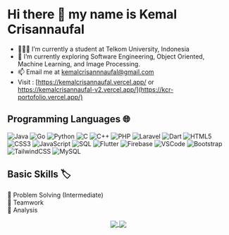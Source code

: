 # Hi there 👋 my name is Kemal Crisannaufal

- 👨🏽‍💻 I’m currently a student at Telkom University, Indonesia
- 🌱 I’m currently exploring Software Engineering, Object Oriented, Machine Learning, and Image Processing. 
- 📫 Email me at [kemalcrisannnaufal@gmail.com](mailto:kemalcrisannnaufal@gmail.com)
- Visit : [https://kemalcrisannaufal.vercel.app/ or https://kemalcrisannaufal-v2.vercel.app/](https://kcr-portofolio.vercel.app/)

## Programming Languages 🌐

![Java](https://img.shields.io/badge/Java-ED8B00?style=flat-square&logo=java&logoColor=white)
![Go](https://img.shields.io/badge/Go-00ADD8?style=flat-square&logo=go&logoColor=white)
![Python](https://img.shields.io/badge/Python-3776AB?style=flat-square&logo=python&logoColor=white)
![C](https://img.shields.io/badge/C-00599C?style=flat-square&logo=c&logoColor=white)
![C++](https://img.shields.io/badge/C++-00599C?style=flat-square&logo=cplusplus&logoColor=white)
![PHP](https://img.shields.io/badge/PHP-777BB4?style=flat-square&logo=php&logoColor=white)
![Laravel](https://img.shields.io/badge/Laravel-FF2D20?style=flat-square&logo=laravel&logoColor=white)
![Dart](https://img.shields.io/badge/Dart-0175C2?style=flat-square&logo=dart&logoColor=white)
![HTML5](https://img.shields.io/badge/HTML5-E34F26?style=flat-square&logo=html5&logoColor=white)
![CSS3](https://img.shields.io/badge/CSS3-1572B6?style=flat-square&logo=css3&logoColor=white)
![JavaScript](https://img.shields.io/badge/JavaScript-F7DF1E?style=flat-square&logo=javascript&logoColor=black)
![SQL](https://img.shields.io/badge/SQL-4479A1?style=flat-square&logo=sql&logoColor=white)
![Flutter](https://img.shields.io/badge/Flutter-02569B?style=flat-square&logo=flutter&logoColor=white)
![Firebase](https://img.shields.io/badge/Firebase-FFCA28?style=flat-square&logo=firebase&logoColor=black)
![VSCode](https://img.shields.io/badge/VSCode-007ACC?style=flat-square&logo=visual-studio-code&logoColor=white)
![Bootstrap](https://img.shields.io/badge/Bootstrap-7952B3?style=flat-square&logo=bootstrap&logoColor=white)
![TailwindCSS](https://img.shields.io/badge/Tailwind_CSS-06B6D4?style=flat-square&logo=tailwind-css&logoColor=white)
![MySQL](https://img.shields.io/badge/MySQL-4479A1?style=flat-square&logo=mysql&logoColor=white)


## Basic Skills 🏷️
 📌 Problem Solving (Intermediate)  
 📌 Teamwork  
 📌 Analysis
 
<p align="center">
  <a href="https://github.com/kemalcrisannaufal">
    <img align="center" src="https://github-readme-stats.vercel.app/api?username=kemalcrisannaufal&show_icons=true&theme=radical" />
  </a>
  <a href="https://github.com/kemalcrisannaufal">
    <img align="center" src="https://github-readme-stats.vercel.app/api/top-langs/?username=kemalcrisannaufal&layout=compact" />
  </a>
</p>


